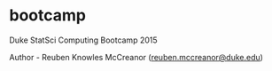 # bootcamp

Duke StatSci Computing Bootcamp 2015

Author - Reuben Knowles McCreanor (reuben.mccreanor@duke.edu)

